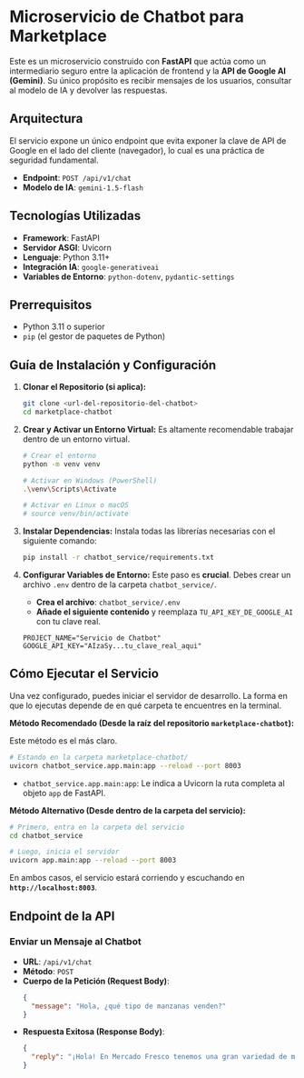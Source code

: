 # Microservicio de Chatbot para Marketplace

Este es un microservicio construido con **FastAPI** que actúa como un intermediario seguro entre la aplicación de frontend y la **API de Google AI (Gemini)**. Su único propósito es recibir mensajes de los usuarios, consultar al modelo de IA y devolver las respuestas.

## Arquitectura

El servicio expone un único endpoint que evita exponer la clave de API de Google en el lado del cliente (navegador), lo cual es una práctica de seguridad fundamental.

- **Endpoint**: `POST /api/v1/chat`
- **Modelo de IA**: `gemini-1.5-flash`

## Tecnologías Utilizadas

- **Framework**: FastAPI
- **Servidor ASGI**: Uvicorn
- **Lenguaje**: Python 3.11+
- **Integración IA**: `google-generativeai`
- **Variables de Entorno**: `python-dotenv`, `pydantic-settings`

## Prerrequisitos

- Python 3.11 o superior
- `pip` (el gestor de paquetes de Python)

## Guía de Instalación y Configuración

1.  **Clonar el Repositorio (si aplica):**
    ```bash
    git clone <url-del-repositorio-del-chatbot>
    cd marketplace-chatbot
    ```

2.  **Crear y Activar un Entorno Virtual:**
    Es altamente recomendable trabajar dentro de un entorno virtual.
    ```bash
    # Crear el entorno
    python -m venv venv

    # Activar en Windows (PowerShell)
    .\venv\Scripts\Activate

    # Activar en Linux o macOS
    # source venv/bin/activate
    ```

3.  **Instalar Dependencias:**
    Instala todas las librerías necesarias con el siguiente comando:
    ```bash
    pip install -r chatbot_service/requirements.txt
    ```

4.  **Configurar Variables de Entorno:**
    Este paso es **crucial**. Debes crear un archivo `.env` dentro de la carpeta `chatbot_service/`.
    -   **Crea el archivo**: `chatbot_service/.env`
    -   **Añade el siguiente contenido** y reemplaza `TU_API_KEY_DE_GOOGLE_AI` con tu clave real.

    ```env
    PROJECT_NAME="Servicio de Chatbot"
    GOOGLE_API_KEY="AIzaSy...tu_clave_real_aqui"
    ```

## Cómo Ejecutar el Servicio

Una vez configurado, puedes iniciar el servidor de desarrollo. La forma en que lo ejecutas depende de en qué carpeta te encuentres en la terminal.

**Método Recomendado (Desde la raíz del repositorio `marketplace-chatbot`):**

Este método es el más claro.
```bash
# Estando en la carpeta marketplace-chatbot/
uvicorn chatbot_service.app.main:app --reload --port 8003
```
* `chatbot_service.app.main:app`: Le indica a Uvicorn la ruta completa al objeto `app` de FastAPI.

**Método Alternativo (Desde dentro de la carpeta del servicio):**
```bash
# Primero, entra en la carpeta del servicio
cd chatbot_service

# Luego, inicia el servidor
uvicorn app.main:app --reload --port 8003
```

En ambos casos, el servicio estará corriendo y escuchando en **`http://localhost:8003`**.

## Endpoint de la API

### Enviar un Mensaje al Chatbot

-   **URL**: `/api/v1/chat`
-   **Método**: `POST`
-   **Cuerpo de la Petición (Request Body)**:
    ```json
    {
      "message": "Hola, ¿qué tipo de manzanas venden?"
    }
    ```
-   **Respuesta Exitosa (Response Body)**:
    ```json
    {
      "reply": "¡Hola! En Mercado Fresco tenemos una gran variedad de manzanas, como la Gala, Fuji y Granny Smith. ¿Te gustaría saber más sobre alguna de ellas?"
    }
    ```
